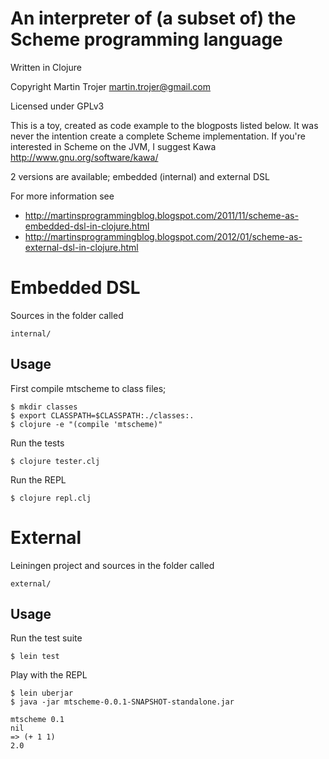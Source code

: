 # An interpreter of (a subset of) the Scheme programming language

Written in Clojure

Copyright Martin Trojer <martin.trojer@gmail.com>

Licensed under GPLv3

This is a toy, created as code example to the blogposts listed below.
It was never the intention create a complete Scheme implementation.
If you're interested in Scheme on the JVM, I suggest Kawa
http://www.gnu.org/software/kawa/

2 versions are available; embedded (internal) and external DSL

For more information see 

* http://martinsprogrammingblog.blogspot.com/2011/11/scheme-as-embedded-dsl-in-clojure.html
* http://martinsprogrammingblog.blogspot.com/2012/01/scheme-as-external-dsl-in-clojure.html

# Embedded DSL

Sources in the folder called

    internal/

## Usage

First compile mtscheme to class files;

    $ mkdir classes
    $ export CLASSPATH=$CLASSPATH:./classes:.
    $ clojure -e "(compile 'mtscheme)"
    
Run the tests

    $ clojure tester.clj

Run the REPL

    $ clojure repl.clj

# External

Leiningen project and sources in the folder called

    external/

## Usage

Run the test suite

    $ lein test

Play with the REPL

    $ lein uberjar
    $ java -jar mtscheme-0.0.1-SNAPSHOT-standalone.jar

    mtscheme 0.1
    nil
    => (+ 1 1)
    2.0

